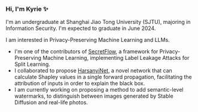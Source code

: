 ### Hi, I'm Kyrie ✨
I'm an undergraduate at Shanghai Jiao Tong University (SJTU), majoring in Information Security. I'm expected to graduate in June 2024.

I am interested in Privacy-Preserving Machine Learning and LLMs.

- I'm one of the contributors of [SecretFlow](https://github.com/secretflow/secretflow), a framework for Privacy-Preserving Machine Learning, implementing Label Leakage Attacks for Split Learning.
- I collaborated to propose [HarsanyiNet](https://arxiv.org/abs/2304.01811), a novel network that can calculate Shapley values in a single forward propagation, facilitating the attribution of inputs in order to explain the black box.
- I am currently working on proposing a method to add semantic-level watermarks, to distinguish between images generated by Stable Diffusion and real-life photos.
